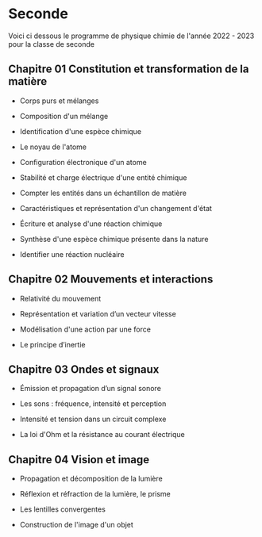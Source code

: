 # Seconde

Voici ci dessous le programme de physique chimie de l'année 2022 - 2023 pour la classe de seconde

## Chapitre 01 Constitution et transformation de la matière

- Corps purs et mélanges

- Composition d'un mélange

- Identification d'une espèce chimique

- Le noyau de l'atome

- Configuration électronique d'un atome

- Stabilité et charge électrique d'une entité chimique

- Compter les entités dans un échantillon de matière

- Caractéristiques et représentation d'un changement d'état

- Écriture et analyse d'une réaction chimique

- Synthèse d'une espèce chimique présente dans la nature

- Identifier une réaction nucléaire

## Chapitre 02 Mouvements et interactions

- Relativité du mouvement

- Représentation et variation d’un vecteur vitesse

- Modélisation d'une action par une force

- Le principe d’inertie

## Chapitre 03 Ondes et signaux

- Émission et propagation d’un signal sonore

- Les sons : fréquence, intensité et perception

- Intensité et tension dans un circuit complexe

- La loi d'Ohm et la résistance au courant électrique

## Chapitre 04 Vision et image

- Propagation et décomposition de la lumière

- Réflexion et réfraction de la lumière, le prisme

- Les lentilles convergentes

- Construction de l'image d'un objet